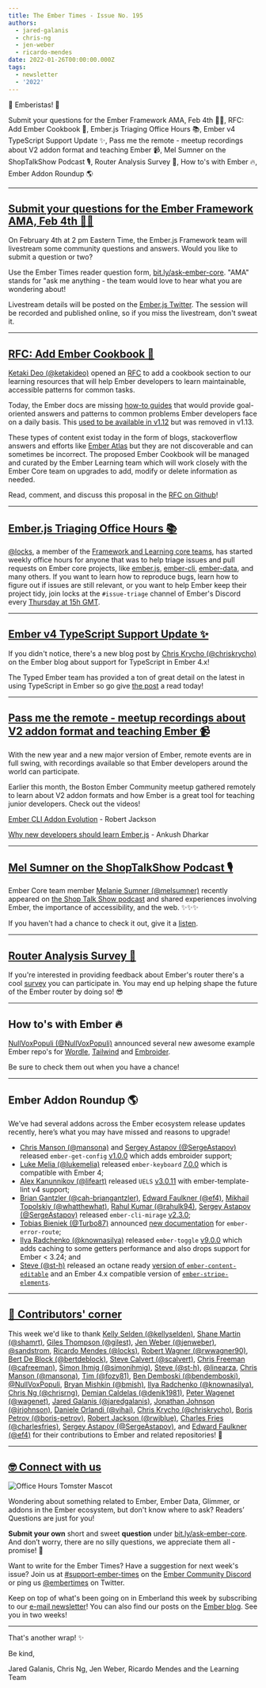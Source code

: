 ```yaml
---
title: The Ember Times - Issue No. 195
authors:
  - jared-galanis
  - chris-ng
  - jen-weber
  - ricardo-mendes
date: 2022-01-26T00:00:00.000Z
tags:
  - newsletter
  - '2022'
---
```


👋 Emberistas! 🐹

Submit your questions for the Ember Framework AMA, Feb 4th 🙋‍♀,
RFC: Add Ember Cookbook 🍳,
Ember.js Triaging Office Hours 📚,
Ember v4 TypeScript Support Update ✨,
Pass me the remote - meetup recordings about V2 addon format and teaching Ember 📹,
Mel Sumner on the ShopTalkShow Podcast 🎙,
Router Analysis Survey 🚀,
How to's with Ember 🔥,
Ember Addon Roundup 🌎

---

## [Submit your questions for the Ember Framework AMA, Feb 4th 🙋‍♀️](https://bit.ly/ask-ember-core)

On February 4th at 2 pm Eastern Time, the Ember.js Framework team will livestream some community questions and answers.
Would you like to submit a question or two?

Use the Ember Times reader question form, <a href="https://bit.ly/ask-ember-core" target="rq">bit.ly/ask-ember-core</a>.
"AMA" stands for "ask me anything - the team would love to hear what you are wondering about!
  
Livestream details will be posted on the [Ember.js Twitter](https://twitter.com/emberjs).
The session will be recorded and published online, so if you miss the livestream, don't sweat it.

---

## [RFC: Add Ember Cookbook 🍳](https://github.com/emberjs/rfcs/pull/786)

[Ketaki Deo (@ketakideo)](https://github.com/ketakideo) opened an [RFC](https://github.com/emberjs/rfcs/pull/786) to add a cookbook section to our learning resources that will help Ember developers to learn maintainable, accessible patterns for common tasks.

Today, the Ember docs are missing [how-to guides](https://documentation.divio.com/how-to-guides/) that would provide goal-oriented answers and patterns to common problems Ember developers face on a daily basis. This [used to be available in v1.12](https://guides.emberjs.com/v1.12.0/cookbook/) but was removed in v1.13.

These types of content exist today in the form of blogs, stackoverflow answers and efforts like [Ember Atlas](https://www.notion.so/emberatlas/The-Ember-Atlas-4094f81c86c34badb4a562ed29414ae1) but they are not discoverable and can sometimes be incorrect. The proposed Ember Cookbook will be managed and curated by the Ember Learning team which will work closely with the Ember Core team on upgrades to add, modify or delete information as needed.

Read, comment, and discuss this proposal in the [RFC on Github](https://github.com/emberjs/rfcs/pull/786)!

---

## [Ember.js Triaging Office Hours 📚](https://discord.com/channels/@me/514450883774382122/936050318259662938)
  
[@locks](https://github.com/locks), a member of the [Framework and Learning core teams](https://emberjs.com/teams/), has started weekly office hours for anyone that was to help triage issues and pull requests on Ember core projects, like [ember.js](https://github.com/emberjs/ember.js/), [ember-cli](https://github.com/ember-cli/ember-cli), [ember-data](https://github.com/emberjs/data), and many others.
If you want to learn how to reproduce bugs, learn how to figure out if issues are still relevant, or you want to help Ember keep their project tidy, join locks at the `#issue-triage` channel of Ember's Discord every [Thursday at 15h GMT](https://meetingzone.app/utc/thursday/1500).
  
---

## [Ember v4 TypeScript Support Update ✨](https://blog.emberjs.com/ember-v4-typescript-support-update)

If you didn't notice, there's a new blog post by [Chris Krycho (@chriskrycho)](https://github.com/chriskrycho/) on the Ember blog about support for TypeScript in Ember 4.x!

The Typed Ember team has provided a ton of great detail on the latest in using TypeScript in Ember so go give [the post](https://blog.emberjs.com/ember-v4-typescript-support-update) a read today!

---

## [Pass me the remote - meetup recordings about V2 addon format and teaching Ember 📹](https://www.youtube.com/channel/UCfj7cVutJgO1PT78syaRkLg)

With the new year and a new major version of Ember, remote events are in full swing, with recordings available so that Ember developers around the world can participate.

Earlier this month, the Boston Ember Community meetup gathered remotely to learn about V2 addon formats and how Ember is a great tool for teaching junior developers. Check out the videos!

[Ember CLI Addon Evolution](https://www.youtube.com/watch?v=5m40BCh3BGk) - Robert Jackson

[Why new developers should learn Ember.js](https://www.youtube.com/watch?v=1QoHyJUwZyk) - Ankush Dharkar

---

## [Mel Sumner on the ShopTalkShow Podcast 🎙](https://shoptalkshow.com/499/)

Ember Core team member [Melanie Sumner (@melsumner)](https://github.com/melsumner) recently appeared on [the Shop Talk Show podcast](https://shoptalkshow.com/499/) and shared experiences involving Ember, the importance of accessibility, and the web. ✨✨✨

If you haven't had a chance to check it out, give it a [listen](https://shoptalkshow.com/499/).

---

## [Router Analysis Survey 🚀](https://twitter.com/melaniersumner/status/1483476954926002182)

If you're interested in providing feedback about Ember's router there's a cool [survey](https://airtable.com/shrtkMbAydgP7ecNK) you can participate in. You may end up helping shape the future of the Ember router by doing so! 😎

---

## How to's with Ember 🔥

[NullVoxPopuli (@NullVoxPopuli)](https://github.com/NullVoxPopuli) announced several new awesome example Ember repo's for [Wordle](https://twitter.com/nullvoxpopuli/status/1485438520604909575), [Tailwind](https://twitter.com/nullvoxpopuli/status/1485438520604909575) and [Embroider](https://twitter.com/nullvoxpopuli/status/1485281759415738372?s=20).

Be sure to check them out when you have a chance!

---

## Ember Addon Roundup 🌎

We’ve had several addons across the Ember ecosystem release updates recently, here’s what you may have missed and reasons to upgrade!

- [Chris Manson (@mansona)](https://github.com/mansona) and [Sergey Astapov (@SergeAstapov)](https://github.com/SergeAstapov) released `ember-get-config` [v1.0.0](https://twitter.com/real_ate/status/1480910700088287239) which adds embroider support;
- [Luke Melia (@lukemelia)](https://github.com/lukemelia) released `ember-keyboard` [7.0.0](https://twitter.com/lukemelia/status/1481002644508397572) which is compatible with Ember 4;
- [Alex Kanunnikov (@lifeart)](https://github.com/lifeart) released `UELS` [v3.0.11](https://github.com/lifeart/vscode-ember/releases/tag/v3.0.11) with ember-template-lint v4 support;
- [Brian Gantzler (@cah-briangantzler)](https://github.com/cah-briangantzler), [Edward Faulkner (@ef4)](https://github.com/ef4), [Mikhail Topolskiy (@whatthewhat)](https://github.com/whatthewhat), [Rahul Kumar (@rahulk94)](https://github.com/rahulk94), [Sergey Astapov (@SergeAstapov)](https://github.com/SergeAstapov) released `ember-cli-mirage` [v2.3.0](https://github.com/miragejs/ember-cli-mirage/releases/tag/v2.3.0);
- [Tobias Bieniek (@Turbo87)](https://github.com/Turbo87) announced [new documentation](https://twitter.com/TobiasBieniek/status/1481664901231910918) for `ember-error-route`;
- [Ilya Radchenko (@knownasilya)](https://github.com/knownasilya) released `ember-toggle` [v9.0.0](https://twitter.com/knownasilya/status/1481436036802793472) which adds caching to some getters performance and also drops support for Ember < 3.24; and
- [Steve (@st-h)](https://github.com/st-h) released an octane ready [version of `ember-content-editable`](https://discord.com/channels/480462759797063690/480499624663056390/931947161476825118) and an Ember 4.x compatible version of [`ember-stripe-elements`](https://www.npmjs.com/package/@adopted-ember-addons/ember-stripe-elements).

---

## [👏 Contributors' corner](https://guides.emberjs.com/release/contributing/repositories/)

<p>This week we'd like to thank <a href="https://github.com/kellyselden" rel="noopener noreferrer" target="_blank">Kelly Selden (@kellyselden)</a>, <a href="https://github.com/shamrt" rel="noopener noreferrer" target="_blank">Shane Martin (@shamrt)</a>, <a href="https://github.com/gilest" rel="noopener noreferrer" target="_blank">Giles Thompson (@gilest)</a>, <a href="https://github.com/jenweber" rel="noopener noreferrer" target="_blank">Jen Weber (@jenweber)</a>, <a href="https://github.com/sandstrom" rel="noopener noreferrer" target="_blank">@sandstrom</a>, <a href="https://github.com/locks" rel="noopener noreferrer" target="_blank">Ricardo Mendes (@locks)</a>, <a href="https://github.com/rwwagner90" rel="noopener noreferrer" target="_blank">Robert Wagner (@rwwagner90)</a>, <a href="https://github.com/bertdeblock" rel="noopener noreferrer" target="_blank">Bert De Block (@bertdeblock)</a>, <a href="https://github.com/scalvert" rel="noopener noreferrer" target="_blank">Steve Calvert (@scalvert)</a>, <a href="https://github.com/cafreeman" rel="noopener noreferrer" target="_blank">Chris Freeman (@cafreeman)</a>, <a href="https://github.com/simonihmig" rel="noopener noreferrer" target="_blank">Simon Ihmig (@simonihmig)</a>, <a href="https://github.com/st-h" rel="noopener noreferrer" target="_blank">Steve (@st-h)</a>, <a href="https://github.com/linearza" rel="noopener noreferrer" target="_blank">@linearza</a>, <a href="https://github.com/mansona" rel="noopener noreferrer" target="_blank">Chris Manson (@mansona)</a>, <a href="https://github.com/fozy81" rel="noopener noreferrer" target="_blank">Tim (@fozy81)</a>, <a href="https://github.com/bendemboski" rel="noopener noreferrer" target="_blank">Ben Demboski (@bendemboski)</a>, <a href="https://github.com/NullVoxPopuli" rel="noopener noreferrer" target="_blank">@NullVoxPopuli</a>, <a href="https://github.com/bmish" rel="noopener noreferrer" target="_blank">Bryan Mishkin (@bmish)</a>, <a href="https://github.com/knownasilya" rel="noopener noreferrer" target="_blank">Ilya Radchenko (@knownasilya)</a>, <a href="https://github.com/chrisrng" rel="noopener noreferrer" target="_blank">Chris Ng (@chrisrng)</a>, <a href="https://github.com/denik1981" rel="noopener noreferrer" target="_blank">Demian Caldelas (@denik1981)</a>, <a href="https://github.com/wagenet" rel="noopener noreferrer" target="_blank">Peter Wagenet (@wagenet)</a>, <a href="https://github.com/jaredgalanis" rel="noopener noreferrer" target="_blank">Jared Galanis (@jaredgalanis)</a>, <a href="https://github.com/jrjohnson" rel="noopener noreferrer" target="_blank">Jonathan Johnson (@jrjohnson)</a>, <a href="https://github.com/vihai" rel="noopener noreferrer" target="_blank">Daniele Orlandi (@vihai)</a>, <a href="https://github.com/chriskrycho" rel="noopener noreferrer" target="_blank">Chris Krycho (@chriskrycho)</a>, <a href="https://github.com/boris-petrov" rel="noopener noreferrer" target="_blank">Boris Petrov (@boris-petrov)</a>, <a href="https://github.com/rwjblue" rel="noopener noreferrer" target="_blank">Robert Jackson (@rwjblue)</a>, <a href="https://github.com/charlesfries" rel="noopener noreferrer" target="_blank">Charles Fries (@charlesfries)</a>, <a href="https://github.com/SergeAstapov" rel="noopener noreferrer" target="_blank">Sergey Astapov (@SergeAstapov)</a>, and <a href="https://github.com/ef4" rel="noopener noreferrer" target="_blank">Edward Faulkner (@ef4)</a>  for their contributions to Ember and related repositories! 💖</p>

---

## [🤓 Connect with us](https://docs.google.com/forms/d/e/1FAIpQLScqu7Lw_9cIkRtAiXKitgkAo4xX_pV1pdCfMJgIr6Py1V-9Og/viewform)

<div class="blog-row">
  <img class="float-right small transparent padded" alt="Office Hours Tomster Mascot" title="Readers' Questions" src="/images/tomsters/officehours.png" />

  <p>Wondering about something related to Ember, Ember Data, Glimmer, or addons in the Ember ecosystem, but don't know where to ask? Readers’ Questions are just for you!</p>

  <p><strong>Submit your own</strong> short and sweet <strong>question</strong> under <a href="https://bit.ly/ask-ember-core" target="rq">bit.ly/ask-ember-core</a>. And don’t worry, there are no silly questions, we appreciate them all - promise! 🤞</p>

  <p>Want to write for the Ember Times? Have a suggestion for next week's issue? Join us at <a href="https://discordapp.com/channels/480462759797063690/485450546887786506">#support-ember-times</a> on the <a href="https://discord.gg/emberjs">Ember Community Discord</a> or ping us <a href="https://twitter.com/embertimes">@embertimes</a> on Twitter.</p>

  <p>Keep on top of what's been going on in Emberland this week by subscribing to our <a href="https://embertimes.substack.com/">e-mail newsletter</a>! You can also find our posts on the <a href="https://blog.emberjs.com/tag/newsletter">Ember blog</a>. See you in two weeks!</p>
</div>

---

That's another wrap! ✨

Be kind,

Jared Galanis, Chris Ng, Jen Weber, Ricardo Mendes and the Learning Team
